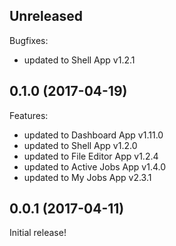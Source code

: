 ## Unreleased

Bugfixes:

  - updated to Shell App v1.2.1

## 0.1.0 (2017-04-19)

Features:

  - updated to Dashboard App v1.11.0
  - updated to Shell App v1.2.0
  - updated to File Editor App v1.2.4
  - updated to Active Jobs App v1.4.0
  - updated to My Jobs App v2.3.1

## 0.0.1 (2017-04-11)

Initial release!
